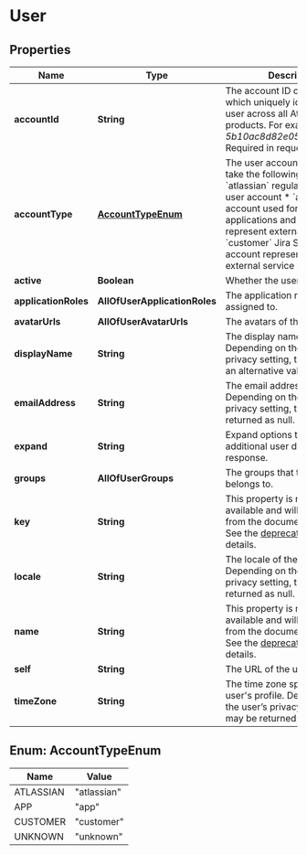 # User

## Properties
Name | Type | Description | Notes
------------ | ------------- | ------------- | -------------
**accountId** | **String** | The account ID of the user, which uniquely identifies the user across all Atlassian products. For example, *5b10ac8d82e05b22cc7d4ef5*. Required in requests. |  [optional]
**accountType** | [**AccountTypeEnum**](#AccountTypeEnum) | The user account type. Can take the following values:   *  &#x60;atlassian&#x60; regular Atlassian user account  *  &#x60;app&#x60; system account used for Connect applications and OAuth to represent external systems  *  &#x60;customer&#x60; Jira Service Desk account representing an external service desk |  [optional]
**active** | **Boolean** | Whether the user is active. |  [optional]
**applicationRoles** | **AllOfUserApplicationRoles** | The application roles the user is assigned to. |  [optional]
**avatarUrls** | **AllOfUserAvatarUrls** | The avatars of the user. |  [optional]
**displayName** | **String** | The display name of the user. Depending on the user’s privacy setting, this may return an alternative value. |  [optional]
**emailAddress** | **String** | The email address of the user. Depending on the user’s privacy setting, this may be returned as null. |  [optional]
**expand** | **String** | Expand options that include additional user details in the response. |  [optional]
**groups** | **AllOfUserGroups** | The groups that the user belongs to. |  [optional]
**key** | **String** | This property is no longer available and will be removed from the documentation soon. See the [deprecation notice](https://developer.atlassian.com/cloud/jira/platform/deprecation-notice-user-privacy-api-migration-guide/) for details. |  [optional]
**locale** | **String** | The locale of the user. Depending on the user’s privacy setting, this may be returned as null. |  [optional]
**name** | **String** | This property is no longer available and will be removed from the documentation soon. See the [deprecation notice](https://developer.atlassian.com/cloud/jira/platform/deprecation-notice-user-privacy-api-migration-guide/) for details. |  [optional]
**self** | **String** | The URL of the user. |  [optional]
**timeZone** | **String** | The time zone specified in the user&#x27;s profile. Depending on the user’s privacy setting, this may be returned as null. |  [optional]

<a name="AccountTypeEnum"></a>
## Enum: AccountTypeEnum
Name | Value
---- | -----
ATLASSIAN | &quot;atlassian&quot;
APP | &quot;app&quot;
CUSTOMER | &quot;customer&quot;
UNKNOWN | &quot;unknown&quot;
